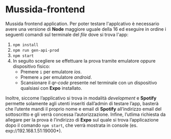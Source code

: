 # Mussida-frontend
Mussida frontend application.
Per poter testare l'applcativo è necessario avere una versione di **Node** maggiore uguale della 16 ed eseguire in ordine i seguenti comandi sul terminale del *file* dove si trova l'app: 

   1. `npm install`
   2. `npm run gen-api-prod`
   3. `npm start`
   4. In seguito scegliere se effettuare la prova tramite emulatore oppure dispositivo fisico: 
      - Premere `i` per emulatore *ios*.
      - Premere `a` per emulatore *android*. 
      - Scansionare il *qr-code* presente nel terminale con un dispositivo qualsiasi con **Expo** installato. 

Inoltre, siccome l’applicativo si trova in modalità *development* e **Spotify**
permette solamente agli utenti inseriti dall’admin di testare l’app, basterà che
l’utente mandi il proprio nome e email di **Spotify** all’indirizzo
email del sottoscritto e gli verrà concessa l’autorizzazione. Infine, l’utlima
richiesta da allegare per la prova è l’indirizzo di **Expo** sul quale si trova
l’applicazione dopo il comando `npm start`, che verrà mostrata in console
(es. exp://192.168.1.51:19000*).
